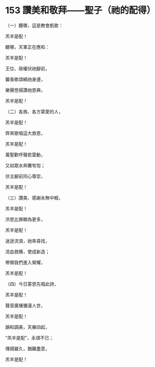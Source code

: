 # 153 讚美和敬拜——聖子（祂的配得）

（一）聽哪，這是教會凱歌：

羔羊是配！

聽哪，天軍正在應和：

羔羊是配！

王位、政權伏祂腳前，

馨香歌頌繞祂身邊，

樂聲悠揚讚祂恩典，

羔羊是配！

（二）各族、各方蒙愛的人，

羔羊是配！

齊來歌唱這大救恩，

羔羊是配！

萬聖歡呼聲若雷動，

又如眾水奔騰匉訇；

伏主腳前同心尊崇，

羔羊是配！

（三）讚美、感謝永無中輟，

羔羊是配！

洪恩比罪顯為更多，

羔羊是配！

迷途流浪，祂來尋找，

流血救贖，使成新造；

帶領我們進入榮耀，

羔羊是配！

（四）今日蒙恩先唱此詩，

羔羊是配！

聲音廣播彌漫人世，

羔羊是配！

韻和調美，天樂四起，

“羔羊是配”，永頌不已；

傳揚雖久，猶難盡意，

羔羊是配！

